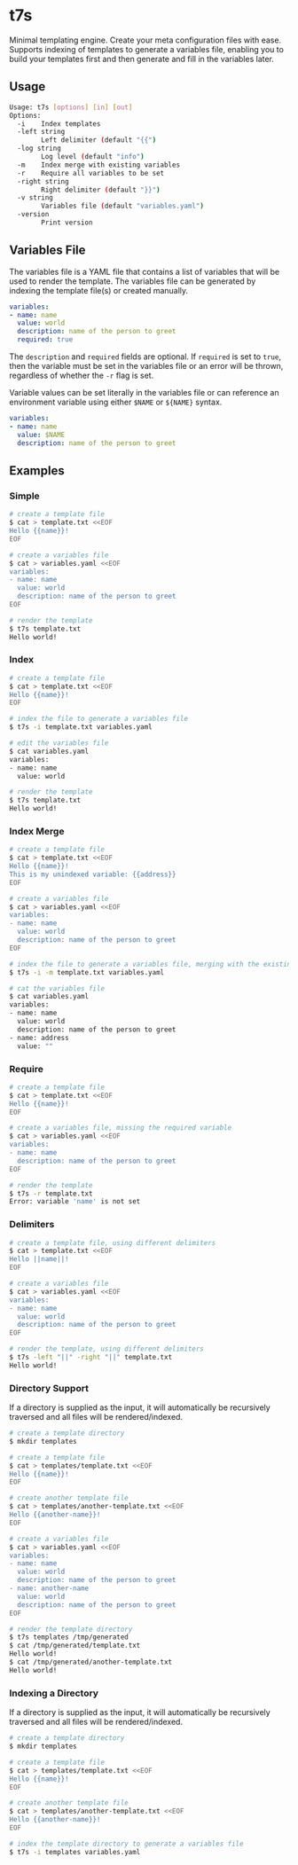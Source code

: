 # t7s

Minimal templating engine. Create your meta configuration files with ease. Supports indexing of templates to generate a variables file, enabling you to build your templates first and then generate and fill in the variables later.

## Usage

```bash
Usage: t7s [options] [in] [out]
Options:
  -i    Index templates
  -left string
        Left delimiter (default "{{")
  -log string
        Log level (default "info")
  -m    Index merge with existing variables
  -r    Require all variables to be set
  -right string
        Right delimiter (default "}}")
  -v string
        Variables file (default "variables.yaml")
  -version
        Print version
```

## Variables File

The variables file is a YAML file that contains a list of variables that will be used to render the template. The variables file can be generated by indexing the template file(s) or created manually.

```yaml
variables:
- name: name
  value: world
  description: name of the person to greet
  required: true
```

The `description` and `required` fields are optional. If `required` is set to `true`, then the variable must be set in the variables file or an error will be thrown, regardless of whether the `-r` flag is set.

Variable values can be set literally in the variables file or can reference an environment variable using either `$NAME` or `${NAME}` syntax.

```yaml
variables:
- name: name
  value: $NAME
  description: name of the person to greet
```

## Examples

### Simple

```bash
# create a template file
$ cat > template.txt <<EOF
Hello {{name}}!
EOF

# create a variables file
$ cat > variables.yaml <<EOF
variables:
- name: name
  value: world
  description: name of the person to greet
EOF

# render the template
$ t7s template.txt
Hello world!
```

### Index

```bash
# create a template file
$ cat > template.txt <<EOF
Hello {{name}}!
EOF

# index the file to generate a variables file
$ t7s -i template.txt variables.yaml

# edit the variables file
$ cat variables.yaml
variables:
- name: name
  value: world

# render the template
$ t7s template.txt
Hello world!
```

### Index Merge

```bash
# create a template file
$ cat > template.txt <<EOF
Hello {{name}}!
This is my unindexed variable: {{address}}
EOF

# create a variables file
$ cat > variables.yaml <<EOF
variables:
- name: name
  value: world
  description: name of the person to greet
EOF

# index the file to generate a variables file, merging with the existing variables
$ t7s -i -m template.txt variables.yaml

# cat the variables file
$ cat variables.yaml
variables:
- name: name
  value: world
  description: name of the person to greet
- name: address
  value: ""
```

### Require

```bash
# create a template file
$ cat > template.txt <<EOF
Hello {{name}}!
EOF

# create a variables file, missing the required variable
$ cat > variables.yaml <<EOF
variables:
- name: name
  description: name of the person to greet
EOF

# render the template
$ t7s -r template.txt
Error: variable 'name' is not set
```

### Delimiters

```bash
# create a template file, using different delimiters
$ cat > template.txt <<EOF
Hello ||name||!
EOF

# create a variables file
$ cat > variables.yaml <<EOF
variables:
- name: name
  value: world
  description: name of the person to greet
EOF

# render the template, using different delimiters
$ t7s -left "||" -right "||" template.txt
Hello world!
```

### Directory Support

If a directory is supplied as the input, it will automatically be recursively traversed and all files will be rendered/indexed.

```bash
# create a template directory
$ mkdir templates

# create a template file
$ cat > templates/template.txt <<EOF
Hello {{name}}!
EOF

# create another template file
$ cat > templates/another-template.txt <<EOF
Hello {{another-name}}!
EOF

# create a variables file
$ cat > variables.yaml <<EOF
variables:
- name: name
  value: world
  description: name of the person to greet
- name: another-name
  value: world
  description: name of the person to greet
EOF

# render the template directory
$ t7s templates /tmp/generated
$ cat /tmp/generated/template.txt
Hello world!
$ cat /tmp/generated/another-template.txt
Hello world!
```

### Indexing a Directory

If a directory is supplied as the input, it will automatically be recursively traversed and all files will be rendered/indexed.

```bash
# create a template directory
$ mkdir templates

# create a template file
$ cat > templates/template.txt <<EOF
Hello {{name}}!
EOF

# create another template file
$ cat > templates/another-template.txt <<EOF
Hello {{another-name}}!
EOF

# index the template directory to generate a variables file
$ t7s -i templates variables.yaml
```